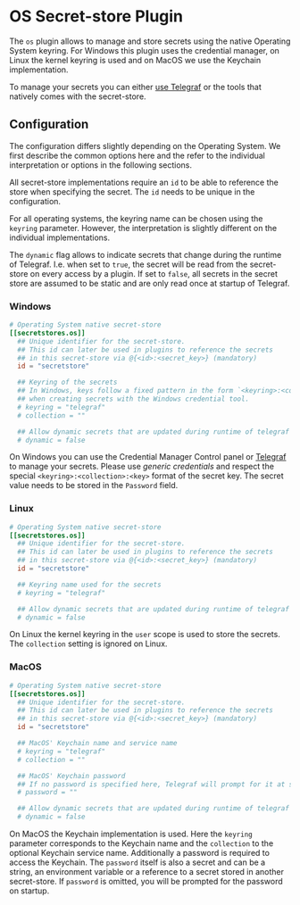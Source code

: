 # OS Secret-store Plugin

The `os` plugin allows to manage and store secrets using the native Operating
System keyring. For Windows this plugin uses the credential manager, on Linux
the kernel keyring is used and on MacOS we use the Keychain implementation.

To manage your secrets you can either
[use Telegraf](/docs/COMMANDS_AND_FLAGS.md#secret-store-management) or the
tools that natively comes with the secret-store.

## Configuration

The configuration differs slightly depending on the Operating System. We first
describe the common options here and the refer to the individual interpretation
or options in the following sections.

All secret-store implementations require an `id` to be able to reference the
store when specifying the secret. The `id` needs to be unique in the
configuration.

For all operating systems, the keyring name can be chosen using the `keyring`
parameter. However, the interpretation is slightly different on the individual
implementations.

The `dynamic` flag allows to indicate secrets that change during the runtime of
Telegraf. I.e. when set to `true`, the secret will be read from the secret-store
on every access by a plugin. If set to `false`, all secrets in the secret store
are assumed to be static and are only read once at startup of Telegraf.

### Windows

```toml @sample_windows.conf
# Operating System native secret-store
[[secretstores.os]]
  ## Unique identifier for the secret-store.
  ## This id can later be used in plugins to reference the secrets
  ## in this secret-store via @{<id>:<secret_key>} (mandatory)
  id = "secretstore"

  ## Keyring of the secrets
  ## In Windows, keys follow a fixed pattern in the form `<keyring>:<collection>:<key>`. Please keep this in mind
  ## when creating secrets with the Windows credential tool.
  # keyring = "telegraf"
  # collection = ""

  ## Allow dynamic secrets that are updated during runtime of telegraf
  # dynamic = false
```

On Windows you can use the Credential Manager Control panel or
[Telegraf](../../../cmd/telegraf/README.md) to manage your secrets.
Please use _generic credentials_ and respect the special
`<keyring>:<collection>:<key>` format of the secret key. The
secret value needs to be stored in the `Password` field.

### Linux

```toml @sample_linux.conf
# Operating System native secret-store
[[secretstores.os]]
  ## Unique identifier for the secret-store.
  ## This id can later be used in plugins to reference the secrets
  ## in this secret-store via @{<id>:<secret_key>} (mandatory)
  id = "secretstore"

  ## Keyring name used for the secrets
  # keyring = "telegraf"

  ## Allow dynamic secrets that are updated during runtime of telegraf
  # dynamic = false
```

On Linux the kernel keyring in the `user` scope is used to store the
secrets. The `collection` setting is ignored on Linux.

### MacOS

```toml @sample_darwin.conf
# Operating System native secret-store
[[secretstores.os]]
  ## Unique identifier for the secret-store.
  ## This id can later be used in plugins to reference the secrets
  ## in this secret-store via @{<id>:<secret_key>} (mandatory)
  id = "secretstore"

  ## MacOS' Keychain name and service name
  # keyring = "telegraf"
  # collection = ""

  ## MacOS' Keychain password
  ## If no password is specified here, Telegraf will prompt for it at startup time.
  # password = ""

  ## Allow dynamic secrets that are updated during runtime of telegraf
  # dynamic = false
```

On MacOS the Keychain implementation is used. Here the `keyring` parameter
corresponds to the Keychain name and the `collection` to the optional Keychain
service name. Additionally a password is required to access the Keychain.
The `password` itself is also a secret and can be a string, an environment
variable or a reference to a secret stored in another secret-store.
If `password` is omitted, you will be prompted for the password on startup.
